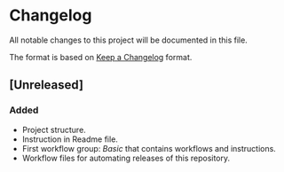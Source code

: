 # Changelog

All notable changes to this project will be documented in this file.

The format is based on [Keep a Changelog](https://keepachangelog.com/en/1.0.0/) format.

## [Unreleased]

### Added

-   Project structure.
-   Instruction in Readme file.
-   First workflow group: *Basic* that contains workflows and instructions.
-   Workflow files for automating releases of this repository.
